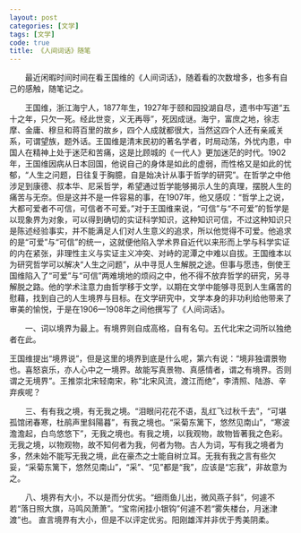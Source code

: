 ```yaml
---
layout: post
categories: [文学]
tags: [文学]
code: true
title: 《人间词话》随笔
---
```




​　　最近闲暇时间时间在看王国维的《人间词话》，随着看的次数增多，也多有自己的感触，随笔记之。

　　王国维，浙江海宁人，1877年生，1927年于颐和园投湖自尽，遗书中写道“五十之年，只欠一死。经此世变，义无再辱”，死因成谜。海宁，富庶之地，徐志摩、金庸、穆旦和蒋百里的故乡，四个人成就都很大，当然这四个人还有亲戚关系，可谓望族，题外话。王国维是清末民初的著名学者，时局动荡，外忧内患，中国人在精神上处于迷茫和苦痛，这是比顾城的《一代人》更加迷茫的时代。1902年，王国维因病从日本回国，他说自己的身体是如此的虚弱，而性格又是如此的忧郁，“人生之问题，日往复于胸臆，自是始决计从事于哲学的研究”。在哲学之中他涉足到康德、叔本华、尼采哲学，希望通过哲学能够揭示人生的真理，摆脱人生的痛苦与无奈。但是这并不是一件容易的事，在1907年，他又感叹：“哲学上之说，大都可爱者不可信，可信者不可爱。”对于王国维来说，“可信”与“不可爱”的哲学是以现象界为对象，可以得到确切的实证科学知识，这种知识可信，不过这种知识只是陈述经验事实，并不能满足人们对人生意义的追求，所以他觉得不可爱。他追求的是“可爱”与“可信”的统一，这就便他陷入学术界自近代以来形而上学与科学实证的内在紧张，非理性主义与实证主义冲突、对峙的泥潭之中难以自拔。王国维本以为研究哲学可以解决“人生之问题”，从中寻觅人生解脱之途。但事与愿违，倒使王国维陷入了“可爱”与“可信”两难境地的烦闷之中，他不得不放弃哲学的研究，另寻解脱之路。他的学术注意力由哲学移于文学，以期在文学中能够寻觅到人生痛苦的慰藉，找到自己的人生境界与目标。在文学研究中，文学本身的非功利给他带来了审美的愉悦，于是在1906—1908年之间他撰写了《人间词话》。

​　　一、词以境界为最上。有境界则自成高格，自有名句。五代北宋之词所以独绝者在此。

王国维提出“境界说”，但是这里的境界到底是什么呢，第六有说：“境非独谓景物也。喜怒哀乐，亦人心中之一境界。故能写真景物、真感情者，谓之有境界。否则谓之无境界”。王推崇北宋轻南宋，称“北宋风流，渡江而绝”，李清照、陆游、辛弃疾呢？

​　　三、有有我之境，有无我之境。“泪眼问花花不语，乱红飞过秋千去”，“可堪孤馆闭春寒，杜鹃声里斜陽暮”，有我之境也。“采菊东篱下，悠然见南山”，“寒波澹澹起，白鸟悠悠下”，无我之境也。有我之境，以我观物，故物皆著我之色彩。无我之境，以物观物，故不知何者为我，何者为物。古人为词，写有我之境者为多，然未始不能写无我之境，此在豪杰之士能自树立耳。无我有我之言有些欠妥，“采菊东篱下，悠然见南山”，“采”、“见”都是“我”，应该是“忘我”，非故意为之。

​　　八、境界有大小，不以是而分优劣。“细雨鱼儿出，微风燕子斜”，何遽不若“落日照大旗，马鸣风萧萧”。“宝帘闲挂小银钩”何遽不若“雾失楼台，月迷津渡”也。
直言境界有大小，但是不以评定优劣。阳刚雄浑并非优于秀美阴柔。



​	